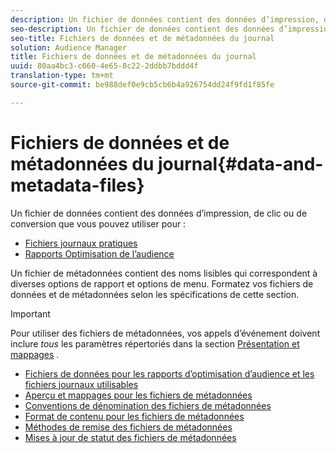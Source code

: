 ```yaml
---
description: Un fichier de données contient des données d’impression, de clic ou de conversion que vous pouvez utiliser dans les rapports Optimisation de l’audience et pour les fichiers journaux utilisables. Un fichier de métadonnées contient des noms lisibles qui correspondent à diverses options de rapport et options de menu. Formatez vos fichiers de données et de métadonnées selon les spécifications de cette section.
seo-description: Un fichier de données contient des données d’impression, de clic ou de conversion que vous pouvez utiliser dans les rapports Optimisation de l’audience et pour les fichiers journaux utilisables. Un fichier de métadonnées contient des noms lisibles qui correspondent à diverses options de rapport et options de menu. Formatez vos fichiers de données et de métadonnées selon les spécifications de cette section.
seo-title: Fichiers de données et de métadonnées du journal
solution: Audience Manager
title: Fichiers de données et de métadonnées du journal
uuid: 80aa4bc3-c660-4e65-8c22-2ddbb7bddd4f
translation-type: tm+mt
source-git-commit: be988def0e9cb5cb6b4a926754dd24f9fd1f85fe

---
```



# Fichiers de données et de métadonnées du journal{#data-and-metadata-files}

Un fichier de données contient des données d’impression, de clic ou de conversion que vous pouvez utiliser pour :

* [Fichiers journaux pratiques](/help/using/integration/media-data-integration/actionable-log-files.md)
* [Rapports Optimisation de l’audience](/help/using/reporting/audience-optimization-reports/audience-optimization-reports.md)

Un fichier de métadonnées contient des noms lisibles qui correspondent à diverses options de rapport et options de menu. Formatez vos fichiers de données et de métadonnées selon les spécifications de cette section.

>[!IMPORTANT]
>
>Pour utiliser des fichiers de métadonnées, vos appels d’événement doivent inclure *tous* les paramètres répertoriés dans la section [Présentation et mappages](../../../reporting/audience-optimization-reports/metadata-files-intro/metadata-file-overview.md) .

* [Fichiers de données pour les rapports d’optimisation d’audience et les fichiers journaux utilisables](/help/using/reporting/audience-optimization-reports/metadata-files-intro/datafiles-intro.md)
* [Aperçu et mappages pour les fichiers de métadonnées](/help/using/reporting/audience-optimization-reports/metadata-files-intro/metadata-file-overview.md)
* [Conventions de dénomination des fichiers de métadonnées](/help/using/reporting/audience-optimization-reports/metadata-files-intro/metadata-file-names.md)
* [Format de contenu pour les fichiers de métadonnées](/help/using/reporting/audience-optimization-reports/metadata-files-intro/metadata-file-contents.md)
* [Méthodes de remise des fichiers de métadonnées](/help/using/reporting/audience-optimization-reports/metadata-files-intro/metadata-delivery-methods.md)
* [Mises à jour de statut des fichiers de métadonnées](/help/using/reporting/audience-optimization-reports/metadata-files-intro/metadata-update-status.md)




